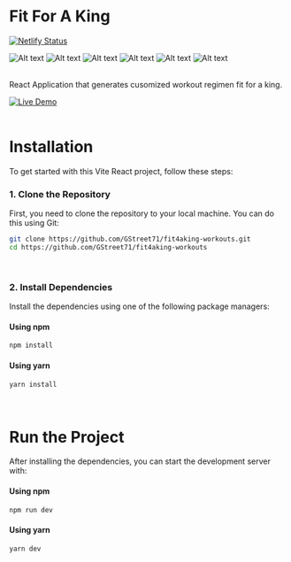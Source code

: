 #  Fit For A King 
[![Netlify Status](https://api.netlify.com/api/v1/badges/77bd708f-30f9-4d0c-a5f0-e5a6f1577cf7/deploy-status)](https://app.netlify.com/sites/fit4aking/deploys)

![Alt text](https://img.shields.io/badge/Vite-646CFF.svg?style=for-the-badge&logo=Vite&logoColor=white)
![Alt text](https://img.shields.io/badge/React-61DAFB.svg?style=for-the-badge&logo=React&logoColor=black)
![Alt text](https://img.shields.io/badge/React%20Router-CA4245.svg?style=for-the-badge&logo=React-Router&logoColor=white)
![Alt text](<https://img.shields.io/badge/JavaScript-F7DF1E.svg?style=for-the-badge&logo=JavaScript&logoColor=black>)
![Alt text](https://img.shields.io/badge/Tailwind%20CSS-06B6D4.svg?style=for-the-badge&logo=Tailwind-CSS&logoColor=white)
![Alt text](https://img.shields.io/badge/Netlify-00C7B7.svg?style=for-the-badge&logo=Netlify&logoColor=white)
<br><br>

React Application that generates cusomized workout regimen fit for a king.

[![Live Demo](https://img.shields.io/badge/Live_Demo-blue)](https://fit4aking.netlify.app)
<br><br>

# Installation

To get started with this Vite React project, follow these steps:

### 1. Clone the Repository

  First, you need to clone the repository to your local machine. You can do this using Git:
  
  ```bash
  git clone https://github.com/GStreet71/fit4aking-workouts.git
  cd https://github.com/GStreet71/fit4aking-workouts
  ```
<br>

### 2. Install Dependencies

Install the dependencies using one of the following package managers:

#### Using npm

```bash
npm install
```
#### Using yarn

```bash
yarn install
```
<br>

# Run the Project

After installing the dependencies, you can start the development server with:

#### Using npm

```bash
npm run dev
```
#### Using yarn

```bash
yarn dev
```
